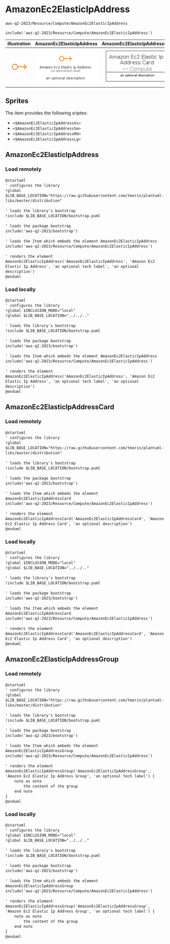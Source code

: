 # AmazonEc2ElasticIpAddress


```text
aws-q2-2023/Resource/Compute/AmazonEc2ElasticIpAddress
```

```text
include('aws-q2-2023/Resource/Compute/AmazonEc2ElasticIpAddress')
```



| Illustration | AmazonEc2ElasticIpAddress | AmazonEc2ElasticIpAddressCard | AmazonEc2ElasticIpAddressGroup |
| :---: | :---: | :---: | :---: |
| ![illustration for Illustration](../../../aws-q2-2023/Resource/Compute/AmazonEc2ElasticIpAddress.png) | ![illustration for AmazonEc2ElasticIpAddress](../../../aws-q2-2023/Resource/Compute/AmazonEc2ElasticIpAddress.Local.png) | ![illustration for AmazonEc2ElasticIpAddressCard](../../../aws-q2-2023/Resource/Compute/AmazonEc2ElasticIpAddressCard.Local.png) | ![illustration for AmazonEc2ElasticIpAddressGroup](../../../aws-q2-2023/Resource/Compute/AmazonEc2ElasticIpAddressGroup.Local.png) |



## Sprites
The item provides the following sriptes:

- `<$AmazonEc2ElasticIpAddressXs>`
- `<$AmazonEc2ElasticIpAddressSm>`
- `<$AmazonEc2ElasticIpAddressMd>`
- `<$AmazonEc2ElasticIpAddressLg>`





## AmazonEc2ElasticIpAddress

### Load remotely
```plantuml
@startuml
' configures the library
!global $LIB_BASE_LOCATION="https://raw.githubusercontent.com/tmorin/plantuml-libs/master/distribution"

' loads the library's bootstrap
!include $LIB_BASE_LOCATION/bootstrap.puml

' loads the package bootstrap
include('aws-q2-2023/bootstrap')

' loads the Item which embeds the element AmazonEc2ElasticIpAddress
include('aws-q2-2023/Resource/Compute/AmazonEc2ElasticIpAddress')

' renders the element
AmazonEc2ElasticIpAddress('AmazonEc2ElasticIpAddress', 'Amazon Ec2 Elastic Ip Address', 'an optional tech label', 'an optional description')
@enduml
```

### Load locally
```plantuml
@startuml
' configures the library
!global $INCLUSION_MODE="local"
!global $LIB_BASE_LOCATION="../../.."

' loads the library's bootstrap
!include $LIB_BASE_LOCATION/bootstrap.puml

' loads the package bootstrap
include('aws-q2-2023/bootstrap')

' loads the Item which embeds the element AmazonEc2ElasticIpAddress
include('aws-q2-2023/Resource/Compute/AmazonEc2ElasticIpAddress')

' renders the element
AmazonEc2ElasticIpAddress('AmazonEc2ElasticIpAddress', 'Amazon Ec2 Elastic Ip Address', 'an optional tech label', 'an optional description')
@enduml
```

## AmazonEc2ElasticIpAddressCard

### Load remotely
```plantuml
@startuml
' configures the library
!global $LIB_BASE_LOCATION="https://raw.githubusercontent.com/tmorin/plantuml-libs/master/distribution"

' loads the library's bootstrap
!include $LIB_BASE_LOCATION/bootstrap.puml

' loads the package bootstrap
include('aws-q2-2023/bootstrap')

' loads the Item which embeds the element AmazonEc2ElasticIpAddressCard
include('aws-q2-2023/Resource/Compute/AmazonEc2ElasticIpAddress')

' renders the element
AmazonEc2ElasticIpAddressCard('AmazonEc2ElasticIpAddressCard', 'Amazon Ec2 Elastic Ip Address Card', 'an optional description')
@enduml
```

### Load locally
```plantuml
@startuml
' configures the library
!global $INCLUSION_MODE="local"
!global $LIB_BASE_LOCATION="../../.."

' loads the library's bootstrap
!include $LIB_BASE_LOCATION/bootstrap.puml

' loads the package bootstrap
include('aws-q2-2023/bootstrap')

' loads the Item which embeds the element AmazonEc2ElasticIpAddressCard
include('aws-q2-2023/Resource/Compute/AmazonEc2ElasticIpAddress')

' renders the element
AmazonEc2ElasticIpAddressCard('AmazonEc2ElasticIpAddressCard', 'Amazon Ec2 Elastic Ip Address Card', 'an optional description')
@enduml
```

## AmazonEc2ElasticIpAddressGroup

### Load remotely
```plantuml
@startuml
' configures the library
!global $LIB_BASE_LOCATION="https://raw.githubusercontent.com/tmorin/plantuml-libs/master/distribution"

' loads the library's bootstrap
!include $LIB_BASE_LOCATION/bootstrap.puml

' loads the package bootstrap
include('aws-q2-2023/bootstrap')

' loads the Item which embeds the element AmazonEc2ElasticIpAddressGroup
include('aws-q2-2023/Resource/Compute/AmazonEc2ElasticIpAddress')

' renders the element
AmazonEc2ElasticIpAddressGroup('AmazonEc2ElasticIpAddressGroup', 'Amazon Ec2 Elastic Ip Address Group', 'an optional tech label') {
    note as note
        the content of the group
    end note
}
@enduml
```

### Load locally
```plantuml
@startuml
' configures the library
!global $INCLUSION_MODE="local"
!global $LIB_BASE_LOCATION="../../.."

' loads the library's bootstrap
!include $LIB_BASE_LOCATION/bootstrap.puml

' loads the package bootstrap
include('aws-q2-2023/bootstrap')

' loads the Item which embeds the element AmazonEc2ElasticIpAddressGroup
include('aws-q2-2023/Resource/Compute/AmazonEc2ElasticIpAddress')

' renders the element
AmazonEc2ElasticIpAddressGroup('AmazonEc2ElasticIpAddressGroup', 'Amazon Ec2 Elastic Ip Address Group', 'an optional tech label') {
    note as note
        the content of the group
    end note
}
@enduml
```

